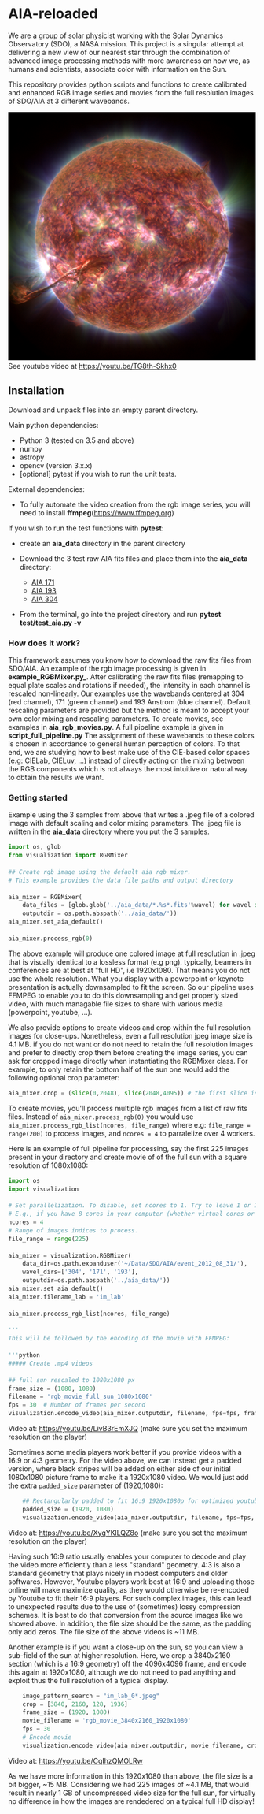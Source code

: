 # AIA-reloaded
We are a group of solar physicist working with the Solar Dynamics Observatory (SDO), a NASA mission. This project is a singular attempt at delivering a new view of our nearest star through the combination of advanced image processing methods with more awareness on how we, as humans and scientists, associate color with information on the Sun. 

This repository provides python scripts and functions to create calibrated and enhanced RGB image series and movies from the full resolution images of SDO/AIA at 3 different wavebands. 

[![RGB image from SDO/AIA](images/im_rgb_gamma_2.8_2.8_2.4_btf_0.3_169.jpeg)](https://youtu.be/TG8th-Skhx0)
See youtube video at https://youtu.be/TG8th-Skhx0


## Installation

Download and unpack files into an empty parent directory.

Main python dependencies:

* Python 3 (tested on 3.5 and above)
* numpy 
* astropy
* opencv (version 3.x.x)
* [optional] pytest if you wish to run the unit tests. 

External dependencies:
* To fully automate the video creation from the rgb image series, you will need to install **ffmpeg**(https://www.ffmpeg.org)
 
If you wish to run the test functions with **pytest**: 

* create an **aia_data** directory in the parent directory

* Download the 3 test raw AIA fits files and place them into the **aia_data** directory:
  * [AIA 171](https://drive.google.com/open?id=1-qT9RFb8NXFWlhbvNVVXm52JJ0cjLJyV)
  * [AIA 193](https://drive.google.com/open?id=1NCVU91LQoFfmZMdg9eFec6nzdDf6q7Qx)
  * [AIA 304](https://drive.google.com/open?id=1lCoKH_BghuCuFwsrTVbtBz76ynVG_NQP)
  
* From the terminal, go into the project directory and run **pytest test/test_aia.py -v**

### How does it work? 

This framework assumes you know how to download the raw fits files from SDO/AIA. 
An example of the rgb image processing is given in **example_RGBMixer.py_**. After calibrating the raw fits files (remapping to equal plate scales and rotations if needed), the intensity in each channel is rescaled non-linearly. Our examples use the wavebands centered at 304 (red channel), 171 (green channel) and 193 Anstrom (blue channel). Default rescaling parameters are provided but the method is meant to accept your own color mixing and rescaling parameters. 
To create movies, see examples in **aia_rgb_movies.py**. A full pipeline example is given in **script_full_pipeline.py**
The assignment of these wavebands to these colors is chosen in accordance to general human perception of colors. To that end, we are studying how to best make use of the CIE-based color spaces (e.g: CIELab, CIELuv, ...) instead of directly acting on the mixing between the RGB components which is not always the most intuitive or natural way to obtain the results we want. 

### Getting started

Example using the 3 samples from above that writes a .jpeg file of a colored image with default scaling and color mixing parameters. 
The .jpeg file is written in the **aia_data** directory where you put the 3 samples.

```python
import os, glob
from visualization import RGBMixer

## Create rgb image using the default aia rgb mixer.
# This example provides the data file paths and output directory

aia_mixer = RGBMixer(
    data_files = [glob.glob('../aia_data/*.%s*.fits'%wavel) for wavel in ['304', '171', '193']],
    outputdir = os.path.abspath('../aia_data/'))
aia_mixer.set_aia_default()

aia_mixer.process_rgb(0)
```

The above example will produce one colored image at full resolution in .jpeg that is visually identical to a lossless format (e.g png). 
typically, beamers in conferences are at best at "full HD", i.e 1920x1080. That means you do not use the whole resolution. What you display with a powerpoint or keynote presentation is actually downsampled to fit the screen. So our pipeline uses FFMPEG to enable you to do this downsampling and get properly sized video, with much managable file sizes to share with various media (powerpoint, youtube, ...). 

We also provide options to create videos and crop within the full resolution images for close-ups. Nonetheless, even a full resolution jpeg image size is 4.1 MB. if you do not want or do not need to retain the full resolution images and prefer to directly crop them before creating the image series, you can ask for cropped image directly when instantiating the RGBMixer class. For example, to only retain the bottom half of the sun one would add the following optional crop parameter:

```python
aia_mixer.crop = (slice(0,2048), slice(2048,4095)) # the first slice is over

```

To create movies, you'll process multiple rgb images from a list of raw fits files. Instead of ```aia_mixer.process_rgb(0)``` you would use ```aia_mixer.process_rgb_list(ncores, file_range)``` where e.g: ```file_range = range(200)``` to process images, and ```ncores = 4``` to parralelize over 4 workers. 

Here is an example of full pipeline for processing, say the first 225 images present in your directory and create movie of of the full sun with a square resolution of 1080x1080:

```python
import os
import visualization

# Set parallelization. To disable, set ncores to 1. Try to leave 1 or 2 cores available in your machine if you want to keep working normally:
# E.g., if you have 8 cores in your computer (whether virtual cores or physical cores). Use maximum ncores = 6
ncores = 4
# Range of images indices to process.
file_range = range(225)

aia_mixer = visualization.RGBMixer(
    data_dir=os.path.expanduser('~/Data/SDO/AIA/event_2012_08_31/'),
    wavel_dirs=['304', '171', '193'],
    outputdir=os.path.abspath('../aia_data/'))
aia_mixer.set_aia_default()
aia_mixer.filename_lab = 'im_lab'

aia_mixer.process_rgb_list(ncores, file_range)

'''
This will be followed by the encoding of the movie with FFMPEG:

'''python
##### Create .mp4 videos

## full sun rescaled to 1080x1080 px
frame_size = (1080, 1080)
filename = 'rgb_movie_full_sun_1080x1080'
fps = 30  # Number of frames per second
visualization.encode_video(aia_mixer.outputdir, filename, fps=fps, frame_size=frame_size)

```
Video at: https://youtu.be/LivB3rEmXJQ (make sure you set the maximum resolution on the player)


Sometimes some media players work better if you provide videos with a 16:9 or 4:3 geometry. For the video above, we can instead get a padded version, where black stripes will be added on either side of our initial 1080x1080 picture frame to make it a 1920x1080 video. We would just add the extra ```padded_size``` parameter of (1920,1080):

```python
    ## Rectangularly padded to fit 16:9 1920x1080p for optimized youtube streaming
    padded_size = (1920, 1080)
    visualization.encode_video(aia_mixer.outputdir, filename, fps=fps, frame_size=frame_size, padded_size=padded_size)

```
Video at: https://youtu.be/XyqYKlLQZ8o (make sure you set the maximum resolution on the player)

Having such 16:9 ratio usually enables your computer to decode and play the video more efficiently than a less "standard" geometry. 4:3 is also a standard geometry that plays nicely in modest computers and older softwares. However, Youtube players work best at 16:9 and uploading those online will make maximize quality, as they would otherwise be re-encoded by Youtube to fit their 16:9 players. For such complex images, this can lead to unexpected results due to the use of (sometimes) lossy compression schemes. It is best to do that conversion from the source images like we showed above. In addition, the file size should be the same, as the padding only add zeros. 
The file size of the above videos is ~11 MB. 

Another example is if you want a close-up on the sun, so you can view a sub-field of the sun at higher resolution. Here, we crop a 3840x2160 section (which is a 16:9 geometry) off the 4096x4096 frame, and encode this again at 1920x1080, although we do not need to pad anything and exploit thus the full resolution of a typical display. 

```python
    image_pattern_search = "im_lab_0*.jpeg"
    crop = [3840, 2160, 128, 1936]
    frame_size = (1920, 1080)
    movie_filename = 'rgb_movie_3840x2160_1920x1080'
    fps = 30
    # Encode movie
    visualization.encode_video(aia_mixer.outputdir, movie_filename, crop=crop, frame_size=frame_size, image_pattern_search=image_pattern_search)

```
Video at: https://youtu.be/CqIhzQMOLRw

As we have more information in this 1920x1080 than above, the file size is a bit bigger, ~15 MB. Considering we had 225 images of ~4.1 MB, that would result in nearly 1 GB of uncompressed video size for the full sun, for virtually no difference in how the images are rendedered on a typical full HD display!








